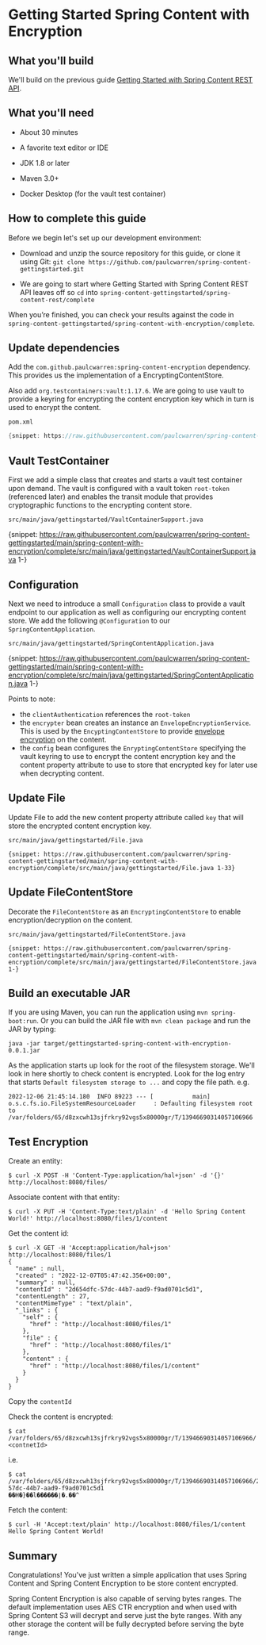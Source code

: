 # Getting Started Spring Content with Encryption

## What you'll build

We'll build on the previous guide [Getting Started with Spring Content REST API](spring-content-rest-docs.md).

## What you'll need

- About 30 minutes

- A favorite text editor or IDE

- JDK 1.8 or later

- Maven 3.0+

- Docker Desktop (for the vault test container)

## How to complete this guide

Before we begin let's set up our development environment:

- Download and unzip the source repository for this guide, or clone it
using Git: `git clone https://github.com/paulcwarren/spring-content-gettingstarted.git`

- We are going to start where Getting Started with Spring Content REST API leaves off so
 `cd` into `spring-content-gettingstarted/spring-content-rest/complete`

When you’re finished, you can check your results against the code in
`spring-content-gettingstarted/spring-content-with-encryption/complete`.

## Update dependencies

Add the `com.github.paulcwarren:spring-content-encryption` dependency.  This provides us the implementation of a EncryptingContentStore.

Also add `org.testcontainers:vault:1.17.6`.  We are going to use vault to provide a keyring for encrypting the content encryption key which in turn is used to encrypt the content. 

`pom.xml`

```java
{snippet: https://raw.githubusercontent.com/paulcwarren/spring-content-gettingstarted/main/spring-content-with-encryption/complete/pom.xml 1-60}
```

## Vault TestContainer

First we add a simple class that creates and starts a vault test container upon demand.  The vault is configured with a vault token `root-token` (referenced later) and enables the transit module that provides cryptographic functions to the encrypting content store. 

`src/main/java/gettingstarted/VaultContainerSupport.java`

{snippet: https://raw.githubusercontent.com/paulcwarren/spring-content-gettingstarted/main/spring-content-with-encryption/complete/src/main/java/gettingstarted/VaultContainerSupport.java 1-}


## Configuration

Next we need to introduce a small `Configuration` class to provide a vault endpoint to our application as well as configuring our encrypting content store.  We add the following `@Configuration` to our `SpringContentApplication`.

`src/main/java/gettingstarted/SpringContentApplication.java`

{snippet: https://raw.githubusercontent.com/paulcwarren/spring-content-gettingstarted/main/spring-content-with-encryption/complete/src/main/java/gettingstarted/SpringContentApplication.java 1-}

Points to note:
- the `clientAuthentication` references the `root-token`
- the `encrypter` bean creates an instance an `EnvelopeEncryptionService`.  This is used by the `EncyptingContentStore` to provide [envelope encryption](https://docs.aws.amazon.com/wellarchitected/latest/financial-services-industry-lens/use-envelope-encryption-with-customer-master-keys.html) on the content.
- the `config` bean configures the `EnryptingContentStore` specifying the vault keyring to use to encrypt the content encryption key and the content property attribute to use to store that encrypted key for later use when decrypting content.

## Update File

Update File to add the new content property attribute called `key` that will store the encrypted content encryption key.

`src/main/java/gettingstarted/File.java`

```
{snippet: https://raw.githubusercontent.com/paulcwarren/spring-content-gettingstarted/main/spring-content-with-encryption/complete/src/main/java/gettingstarted/File.java 1-33}
```

## Update FileContentStore

Decorate the `FileContentStore` as an `EncryptingContentStore` to enable encryption/decryption on the content.

`src/main/java/gettingstarted/FileContentStore.java`

```
{snippet: https://raw.githubusercontent.com/paulcwarren/spring-content-gettingstarted/main/spring-content-with-encryption/complete/src/main/java/gettingstarted/FileContentStore.java 1-}
```

## Build an executable JAR

If you are using Maven, you can run the application using `mvn spring-boot:run`.
Or you can build the JAR file with `mvn clean package` and run the JAR
by typing:

`java -jar target/gettingstarted-spring-content-with-encryption-0.0.1.jar`

As the application starts up look for the root of the filesystem storage.  We'll look in here shortly to check content is encrypted.  Look for the 
log entry that starts `Default filesystem storage to ...` and copy the file path. e.g. 

```
2022-12-06 21:45:14.180  INFO 89223 --- [           main] o.s.c.fs.io.FileSystemResourceLoader     : Defaulting filesystem root to /var/folders/65/d8zxcwh13sjfrkry92vgs5x80000gr/T/13946690314057106966
```

## Test Encryption

Create an entity:

`$ curl -X POST -H 'Content-Type:application/hal+json' -d '{}' http://localhost:8080/files/`

Associate content with that entity:

`$ curl -X PUT -H 'Content-Type:text/plain' -d 'Hello Spring Content World!' http://localhost:8080/files/1/content`

Get the content id:

```
$ curl -X GET -H 'Accept:application/hal+json' http://localhost:8080/files/1
{
  "name" : null,
  "created" : "2022-12-07T05:47:42.356+00:00",
  "summary" : null,
  "contentId" : "2d654dfc-57dc-44b7-aad9-f9ad0701c5d1",
  "contentLength" : 27,
  "contentMimeType" : "text/plain",
  "_links" : {
    "self" : {
      "href" : "http://localhost:8080/files/1"
    },
    "file" : {
      "href" : "http://localhost:8080/files/1"
    },
    "content" : {
      "href" : "http://localhost:8080/files/1/content"
    }
  }
}
```

Copy the `contentId`

Check the content is encrypted:

`$ cat /var/folders/65/d8zxcwh13sjfrkry92vgs5x80000gr/T/13946690314057106966/<contnetId>`

i.e.

```
$ cat /var/folders/65/d8zxcwh13sjfrkry92vgs5x80000gr/T/13946690314057106966/2d654dfc-57dc-44b7-aad9-f9ad0701c5d1
��H�}��l������إ�.��^
```

Fetch the content:

```
$ curl -H 'Accept:text/plain' http://localhost:8080/files/1/content
Hello Spring Content World!
```

## Summary

Congratulations!  You've just written a simple application that uses Spring Content and Spring Content Encryption to be store content encrypted.

Spring Content Encryption is also capable of serving bytes ranges.  The default implementation uses AES CTR encryption and when used with Spring Content S3 will decrypt and serve just the byte ranges.  With any other storage the content will be fully decrypted before serving the byte range.